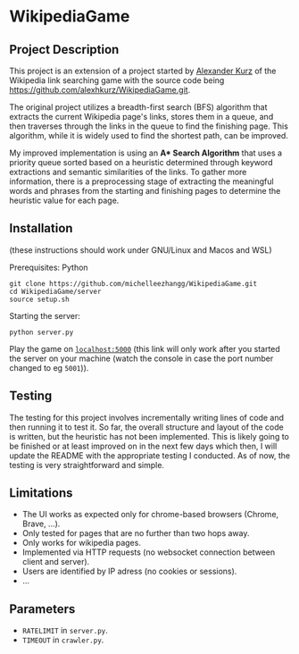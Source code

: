 # WikipediaGame

## Project Description
This project is an extension of a project started by [Alexander Kurz](https://github.com/alexhkurz) of the Wikipedia link searching game with the source code being https://github.com/alexhkurz/WikipediaGame.git.

The original project utilizes a breadth-first search (BFS) algorithm that extracts the current Wikipedia page's links, stores them in a queue, and then traverses through the links in the queue to find the finishing page. This algorithm, while it is widely used to find the shortest path, can be improved.

My improved implementation is using an **A\* Search Algorithm** that uses a priority queue sorted based on a heuristic determined through keyword extractions and semantic similarities of the links. To gather more information, there is a preprocessing stage of extracting the meaningful words and phrases from the starting and finishing pages to determine the heuristic value for each page.

## Installation

(these instructions should work under GNU/Linux and Macos and WSL)

Prerequisites: Python

```
git clone https://github.com/michelleezhangg/WikipediaGame.git
cd WikipediaGame/server
source setup.sh
```

Starting the server:

```
python server.py
```

Play the game on [`localhost:5000`](http://127.0.0.1:5000/) (this link will only work after you started the server on your machine (watch the console in case the port number changed to eg `5001`)).

## Testing
The testing for this project involves incrementally writing lines of code and then running it to test it. So far, the overall structure and layout of the code is written, but the heuristic has not been implemented. This is likely going to be finished or at least improved on in the next few days which then, I will update the README with the appropriate testing I conducted. As of now, the testing is very straightforward and simple.

## Limitations

- The UI works as expected only for chrome-based browsers (Chrome, Brave, ...).
- Only tested for pages that are no further than two hops away. 
- Only works for wikipedia pages.
- Implemented via HTTP requests (no websocket connection between client and server).
- Users are identified by IP adress (no cookies or sessions).
- ...

## Parameters

- `RATELIMIT` in `server.py`.
- `TIMEOUT` in `crawler.py`.